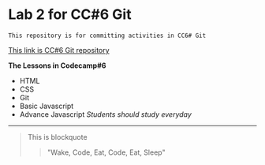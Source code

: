 # Lab 2 for CC#6 Git
    This repository is for committing activities in CC6# Git

[This link is CC#6 Git repository](https://github.com/BoonthichaSaejia/Homework_Codecamp_6/tree/master/CC%236%20Git/exercise)

**The Lessons in Codecamp#6**
+ HTML
+ CSS
+ Git
+ Basic Javascript
+ Advance Javascript
*Students should study everyday*

____

>This is blockquote
>>"Wake, Code, Eat, Code, Eat, Sleep"
